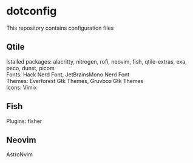 # dotconfig
This repository contains configuration files

## Qtile
Istalled packages: alacritty, nitrogen, rofi, neovim, fish, qtile-extras, exa, peco, dunst, picom  
Fonts: Hack Nerd Font, JetBrainsMono Nerd Font  
Themes: Everforest Gtk Themes, Gruvbox Gtk Themes  
Icons: Vimix  

## Fish
Plugins: fisher   

## Neovim
AstroNvim  
